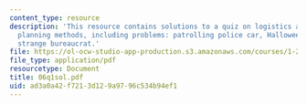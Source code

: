 ```yaml
---
content_type: resource
description: 'This resource contains solutions to a quiz on logistics and transportation
  planning methods, including problems: patrolling police car, Halloween treat, and
  strange bureaucrat.'
file: https://ol-ocw-studio-app-production.s3.amazonaws.com/courses/1-203j-logistical-and-transportation-planning-methods-fall-2006/ad3a0a42f7213d129a9796c534b94ef1_06q1sol.pdf
file_type: application/pdf
resourcetype: Document
title: 06q1sol.pdf
uid: ad3a0a42-f721-3d12-9a97-96c534b94ef1
---
```

